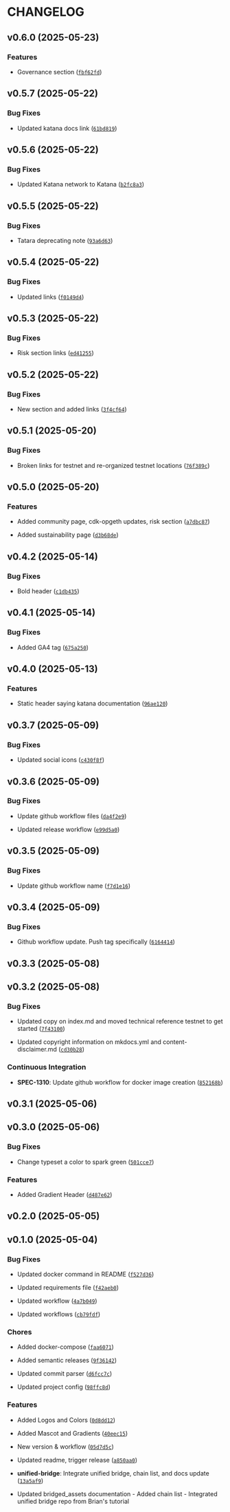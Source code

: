 # CHANGELOG


## v0.6.0 (2025-05-23)

### Features

- Governance section
  ([`fbf62fd`](https://github.com/katana-network/katana-docs/commit/fbf62fdc08a748edcc634817fc54deb3d453cfc3))


## v0.5.7 (2025-05-22)

### Bug Fixes

- Updated katana docs link
  ([`61bd819`](https://github.com/katana-network/katana-docs/commit/61bd8193644a2c928fba8b7f4880434d07e5b9c5))


## v0.5.6 (2025-05-22)

### Bug Fixes

- Updated Katana network to Katana
  ([`b2fc8a3`](https://github.com/katana-network/katana-docs/commit/b2fc8a3931051eabb865d8f7555f080ff1ed24a2))


## v0.5.5 (2025-05-22)

### Bug Fixes

- Tatara deprecating note
  ([`93a6d63`](https://github.com/katana-network/katana-docs/commit/93a6d633b737ef5a1c050e96eb83e891e854760c))


## v0.5.4 (2025-05-22)

### Bug Fixes

- Updated links
  ([`f0149d4`](https://github.com/katana-network/katana-docs/commit/f0149d43171c5d0376b142d3eba894ead1986d4e))


## v0.5.3 (2025-05-22)

### Bug Fixes

- Risk section links
  ([`ed41255`](https://github.com/katana-network/katana-docs/commit/ed4125588193db6061549d2b8e7b5ac225118171))


## v0.5.2 (2025-05-22)

### Bug Fixes

- New section and added links
  ([`3f4cf64`](https://github.com/katana-network/katana-docs/commit/3f4cf64ebab805ddd2ffe1a09fbd40483d6857aa))


## v0.5.1 (2025-05-20)

### Bug Fixes

- Broken links for testnet and re-organized testnet locations
  ([`76f389c`](https://github.com/katana-network/katana-docs/commit/76f389c826729b6dc139a487c2425903107ebfa0))


## v0.5.0 (2025-05-20)

### Features

- Added community page, cdk-opgeth updates, risk section
  ([`a7dbc87`](https://github.com/katana-network/katana-docs/commit/a7dbc87d95dd1be93da9a21866b1e181a97688a8))

- Added sustainability page
  ([`d3b68de`](https://github.com/katana-network/katana-docs/commit/d3b68ded275ff27987febf361590f93ec7246872))


## v0.4.2 (2025-05-14)

### Bug Fixes

- Bold header
  ([`c1db435`](https://github.com/katana-network/katana-docs/commit/c1db4359bc4df668d81f757423835753de4ff8ea))


## v0.4.1 (2025-05-14)

### Bug Fixes

- Added GA4 tag
  ([`675a250`](https://github.com/katana-network/katana-docs/commit/675a250738ce179345c48293ac9bbd60b1fb8d91))


## v0.4.0 (2025-05-13)

### Features

- Static header saying katana documentation
  ([`96ae120`](https://github.com/katana-network/katana-docs/commit/96ae120a318033114a7de289fa60522882031f67))


## v0.3.7 (2025-05-09)

### Bug Fixes

- Updated social icons
  ([`c430f8f`](https://github.com/katana-network/katana-docs/commit/c430f8f4a65e7e4793514b8363de6259cd873bdc))


## v0.3.6 (2025-05-09)

### Bug Fixes

- Update github workflow files
  ([`da4f2e9`](https://github.com/katana-network/katana-docs/commit/da4f2e9194544bcc6a60d05e910e37bcdf62efd3))

- Updated release workflow
  ([`e99d5a0`](https://github.com/katana-network/katana-docs/commit/e99d5a0165bb3c1605af9bd0b692df2d35f022fa))


## v0.3.5 (2025-05-09)

### Bug Fixes

- Update github workflow name
  ([`f7d1e16`](https://github.com/katana-network/katana-docs/commit/f7d1e160458ba44ad4984ca28e008e214fbb50b9))


## v0.3.4 (2025-05-09)

### Bug Fixes

- Github workflow update. Push tag specifically
  ([`6164414`](https://github.com/katana-network/katana-docs/commit/6164414f0cb40b1f5803d464dd70d8a6945219dd))


## v0.3.3 (2025-05-08)


## v0.3.2 (2025-05-08)

### Bug Fixes

- Updated copy on index.md and moved technical reference testnet to get started
  ([`7f43100`](https://github.com/katana-network/katana-docs/commit/7f43100499d40a92b5b0a385fb120db2b87ddae5))

- Updated copyright information on mkdocs.yml and content-disclaimer.md
  ([`cd30b28`](https://github.com/katana-network/katana-docs/commit/cd30b28bb99b706975b2972f51bbd7e6191f10b0))

### Continuous Integration

- **SPEC-1310**: Update github workflow for docker image creation
  ([`852168b`](https://github.com/katana-network/katana-docs/commit/852168b50e1b58fdc63dc3b8e5df602e7016d960))


## v0.3.1 (2025-05-06)


## v0.3.0 (2025-05-06)

### Bug Fixes

- Change typeset a color to spark green
  ([`501cce7`](https://github.com/katana-network/katana-docs/commit/501cce747aa481cf9f7d3ad6609cac49832c0400))

### Features

- Added Gradient Header
  ([`d487e62`](https://github.com/katana-network/katana-docs/commit/d487e623982dc1876f138fd159bed47175c566c1))


## v0.2.0 (2025-05-05)


## v0.1.0 (2025-05-04)

### Bug Fixes

- Updated docker command in README
  ([`f527d36`](https://github.com/katana-network/katana-docs/commit/f527d36193699662b5ed94a3b8cf507d760ca684))

- Updated requirements file
  ([`f42aeb0`](https://github.com/katana-network/katana-docs/commit/f42aeb0c0449281513890fb2191718babaa51d08))

- Updated workflow
  ([`4a7b049`](https://github.com/katana-network/katana-docs/commit/4a7b049e911e72973178fc22e1f2fbe7f5bd15a2))

- Updated workflows
  ([`cb79fdf`](https://github.com/katana-network/katana-docs/commit/cb79fdfdfe37aa43cac5cc24b8ae68ed02e26e61))

### Chores

- Added docker-compose
  ([`faa6071`](https://github.com/katana-network/katana-docs/commit/faa6071dcf7383294a3adfdb1e3a98001012d4c2))

- Added semantic releases
  ([`9f36142`](https://github.com/katana-network/katana-docs/commit/9f36142552759d9c5f261b495fb566a6ffae6b4d))

- Updated commit parser
  ([`d6fcc7c`](https://github.com/katana-network/katana-docs/commit/d6fcc7c9a9a13fbe6726c67debfbf5e6f12eec7c))

- Updated project config
  ([`98ffc8d`](https://github.com/katana-network/katana-docs/commit/98ffc8d27df5d497e3c497aab2bb9fe596aae89a))

### Features

- Added Logos and Colors
  ([`0d8dd12`](https://github.com/katana-network/katana-docs/commit/0d8dd1280bf59f849f72dcb2ac8b6f01b485e9a2))

- Added Mascot and Gradients
  ([`40eec15`](https://github.com/katana-network/katana-docs/commit/40eec153207853047255b5487eb64bf7c6bd00b9))

- New version & workflow
  ([`05d7d5c`](https://github.com/katana-network/katana-docs/commit/05d7d5c735870112336ab330390237a4561fcfbc))

- Updated readme, trigger release
  ([`a850aa0`](https://github.com/katana-network/katana-docs/commit/a850aa0cf287ad7780b9efa52ddf930b79ab267a))

- **unified-bridge**: Integrate unified bridge, chain list, and docs update
  ([`13a5af9`](https://github.com/katana-network/katana-docs/commit/13a5af9106fea0d11759162d178d04299d04f4a4))

- Updated bridged_assets documentation - Added chain list - Integrated unified bridge repo from
  Brian's tutorial
